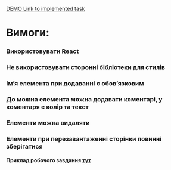 [DEMO Link to implemented task](https://leonid-vegera.github.io/blynk-app)

# Вимоги:

### Використовувати React
### Не використовувати сторонні бібліотеки для стилів
### Імʼя елемента при додаванні є обовʼязковим
### До можна елемента можна додавати коментарі, у коментаря є колір та текст
### Елементи можна видаляти
### Елементи при перезавантаженні сторінки повинні зберігатися

#### Приклад робочого завдання [тут](https://earlold.github.io/react-test-dist/)
